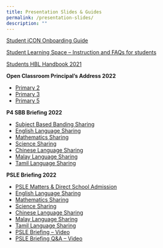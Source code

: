```yaml
---
title: Presentation Slides & Guides
permalink: /presentation-slides/
description: ""
---
```

<p><a href="https://moe-shuqunpri-staging.netlify.app/files/SQPS-Student-iCON-Onboarding-Guide.pdf" target="_blank" rel="noopener noreferrer">Student iCON Onboarding Guide</a></p>
<p><a href="https://moe-shuqunpri-staging.netlify.app/files/Annexes-to-Letter-to-Parents.pdf" target="_blank" rel="noopener noreferrer">Student Learning Space &ndash; Instruction and FAQs for students</a></p>
<p><a href="https://moe-shuqunpri-staging.netlify.app/files/Students-HBL-Handbook.pdf" target="_blank" rel="noopener noreferrer">Students HBL Handbook 2021</a></p>
<p><strong>Open Classroom Principal&rsquo;s Address 2022</strong></p>
<ul>
<li><a href="https://moe-shuqunpri-staging.netlify.app/files/P2-Open-Classroom_Principals-Address.pdf" target="_blank" rel="noopener noreferrer">Primary 2</a></li>
<li><a href="https://moe-shuqunpri-staging.netlify.app/files/P3-Open-Classroom_Principals-Address.pdf" target="_blank" rel="noopener noreferrer">Primary 3</a></li>
<li><a href="https://moe-shuqunpri-staging.netlify.app/files/P5-Open-Classroom_Principals-Address.pdf" target="_blank" rel="noopener noreferrer">Primary 5</a></li>
</ul>
<p><strong>P4 SBB Briefing 2022</strong></p>
<ul>
<li><a href="https://moe-shuqunpri-staging.netlify.app/files/P4-SBB-Briefing-2022.pdf" target="_blank" rel="noopener noreferrer">Subject Based Banding Sharing</a></li>
<li><a href="https://moe-shuqunpri-staging.netlify.app/files/P4-SBB-English-Language.pdf" target="_blank" rel="noopener noreferrer">English Language Sharing</a></li>
<li><a href="https://moe-shuqunpri-staging.netlify.app/files/P4-SBB-Mathematics.pdf" target="_blank" rel="noopener noreferrer">Mathematics Sharing</a></li>
<li><a href="https://moe-shuqunpri-staging.netlify.app/files/P4-SBB-Science.pdf" target="_blank" rel="noopener noreferrer">Science Sharing</a></li>
<li><a href="https://moe-shuqunpri-staging.netlify.app/files/P4-SBB-Chinese-Language.pdf" target="_blank" rel="noopener noreferrer">Chinese Language Sharing</a></li>
<li><a href="https://moe-shuqunpri-staging.netlify.app/files/P4-SBB-Malay-Language.pdf" target="_blank" rel="noopener noreferrer">Malay Language Sharing</a></li>
<li><a href="https://moe-shuqunpri-staging.netlify.app/files/P4-SBB-Tamil-Language.pdf" target="_blank" rel="noopener noreferrer">Tamil Language Sharing</a></li>
</ul>
<p><strong>PSLE Briefing 2022</strong></p>
<ul>
<li><a href="https://moe-shuqunpri-staging.netlify.app/files/PSLE-Matters-Direct-School-Admission-Sharing-by-Principal.pdf" target="_blank" rel="noopener noreferrer">PSLE Matters &amp; Direct School Admission</a></li>
<li><a href="https://shuqunpri.moe.edu.sg/wp-content/uploads/2022/02/PSLE-English-Language-Sharing.pdf" target="_blank" rel="noopener noreferrer">English Language Sharing</a></li>
<li><a href="https://shuqunpri.moe.edu.sg/wp-content/uploads/2022/02/PSLE-Mathematics-Sharing.pdf" target="_blank" rel="noopener noreferrer">Mathematics Sharing</a></li>
<li><a href="https://shuqunpri.moe.edu.sg/wp-content/uploads/2022/02/PSLE-Science-Sharing.pdf" target="_blank" rel="noopener noreferrer">Science Sharing</a></li>
<li><a href="https://shuqunpri.moe.edu.sg/wp-content/uploads/2022/02/PSLE-Chinese-Language-Sharing.pdf" target="_blank" rel="noopener noreferrer">Chinese Language Sharing</a></li>
<li><a href="https://shuqunpri.moe.edu.sg/wp-content/uploads/2022/02/PSLE-Malay-Language-Sharing.pdf" target="_blank" rel="noopener noreferrer">Malay Language Sharing</a></li>
<li><a href="https://shuqunpri.moe.edu.sg/wp-content/uploads/2022/02/PSLE-Tamil-Language-Sharing.pdf" target="_blank" rel="noopener noreferrer">Tamil Language Sharing</a></li>
<li><a href="https://youtu.be/mPPvNy1mE64" target="_blank" rel="noopener noreferrer">PSLE Briefing &ndash; Video</a></li>
<li><a href="https://youtu.be/YGxpuLq2OGU" target="_blank" rel="noopener noreferrer">PSLE Briefing Q&amp;A &ndash; Video</a></li>
</ul>
